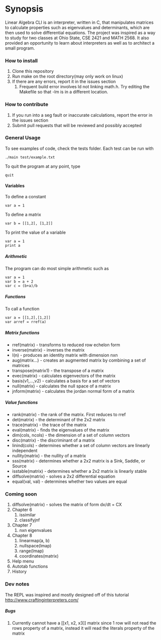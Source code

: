 # Synopsis
Linear Algebra CLI is an interpreter, written in C, that manipulates matrices to calculate properties such as eigenvalues and determinants, which are then used to solve differential equations. The project was inspired as a way to study for two classes at Ohio State, CSE 2421 and MATH 2568. It also provided an opportunity to learn about interpreters as well as to architect a small program.

### How to install
1. Clone this repository
1. Run make on the root directory(may only work on linux)
1. If there are any errors, report it in the issues section
    1. Frequent build error involves ld not linking math.h. Try editing the Makefile so that -lm is in a different location.

### How to contribute
1. If you run into a seg fault or inaccurate calculations, report the error in the issues section
1. Submit pull requests that will be reviewed and possibly accepted

### General Usage
To see examples of code, check the tests folder. Each test can be run with
```
./main test/example.txt
```
To quit the program at any point, type
```
quit
```

#### Variables
To define a constant  
```
var a = 1
```  
To define a matrix
```
var b = [[1,2], [1,2]]
```  

To print the value of a variable
```
var a = 1
print a
```

##### Arithmetic
The program can do most simple arithmetic such as
```
var a = 1
var b = a + 2
var c = (b+a)/b
```

##### Functions
To call a function  
```
var a = [[1,2],[1,2]]
var arref = rref(a)
```

##### Matrix functions
* rref(matrix) - transforms to reduced row echelon form
* inverse(matrix) - inverses the matrix
* I(n) - produces an identity matrix with dimension nxn
* aug(matrix...) - creates an augmented matrix by combining a set of matrices
* transpose(matrix1) - the transpose of a matrix
* evec(matrix) - calculates eigenvectors of the matrix
* basis(v1,...,v2) - calculates a basis for a set of vectors
* null(matrix) - calculates the null space of a matrix
* jnform(matrix) - calculates the jordan normal form of a matrix

##### Value functions
* rank(matrix) - the rank of the matrix. First reduces to rref
* det(matrix) - the determinant of the 2x2 matrix
* trace(matrix) - the trace of the matrix
* eval(matrix) - finds the eigenvalues of the matrix
* dim(cols, ncols) - the dimension of a set of column vectors
* disc(matrix) - the discriminant of a matrix
* linind(cols) - determines whether a set of column vectors are linearly independent
* nullity(matrix) - the nullity of a matrix
* sss(matrix) - determines whether a 2x2 matrix is a Sink, Saddle, or Source
* isstable(matrix) - determines whether a 2x2 matrix is linearly stable
* diffsolve(matrix) - solves a 2x2 differential equation
* equal(val, val) - determines whether two values are equal


### Coming soon
1. diffsolve(matrix) - solves the matrix of form dx/dt = CX
1. Chapter 6
    1. issimilar
    1. classifyjnf
1. Chapter 7
    1. nxn eigenvalues
1. Chapter 8
    1. linearmap(a, b)
    1. nullspace(lmap)
    1. range(lmap)
    1. coordinates(matrix)
1. Help menu
1. Autotab functions
1. History

### Dev notes
The REPL was inspired and mostly designed off of this tutorial
http://www.craftinginterpreters.com/

##### Bugs
1. Currently cannot have a [[x1, x2, x3]] matrix since 1 row will not read the rows property of a matrix, instead it will read the literals property of the matrix

